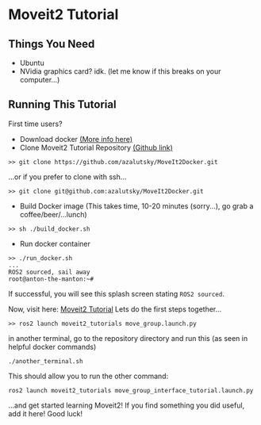 # Moveit2 Tutorial 


## Things You Need

- Ubuntu
- NVidia graphics card? idk. (let me know if this breaks on your computer...)

## Running This Tutorial

First time users?
- Download docker [(More info here)](https://docs.docker.com/engine/install/ubuntu/)
- Clone Moveit2 Tutorial Repository [(Github link)](https://github.com/azalutsky/MoveIt2Docker)
```
>> git clone https://github.com/azalutsky/MoveIt2Docker.git
```
...or if you prefer to clone with ssh...
```
>> git clone git@github.com:azalutsky/MoveIt2Docker.git
```

- Build Docker image (This takes time, 10-20 minutes (sorry...), go grab a coffee/beer/...lunch)
```
>> sh ./build_docker.sh
```
- Run docker container 
```
>> ./run_docker.sh 
...
ROS2 sourced, sail away
root@anton-the-manton:~# 
```
If successful, you will see this splash screen stating `ROS2 sourced`. 

Now, visit here: [Moveit2 Tutorial](https://moveit.picknik.ai/foxy/doc/quickstart_in_rviz/quickstart_in_rviz_tutorial.html)
Lets do the first steps together...
```
>> ros2 launch moveit2_tutorials move_group.launch.py
```

in another terminal, go to the repository directory and run this (as seen in helpful docker commands)
```
./another_terminal.sh
```

This should allow you to run the other command: 
```
ros2 launch moveit2_tutorials move_group_interface_tutorial.launch.py
```

...and get started learning Moveit2! If you find something you did useful, add it here! 
Good luck! 
